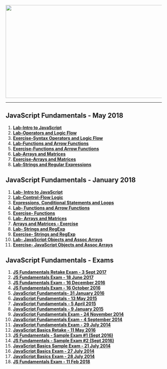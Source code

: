 <a href="#"><img src="https://i.imgur.com/VNEWH5M.png"  width="1000" height="300"></img></a>

---
## <b>JavaScript Fundamentals - May 2018</b>
1.  [**Lab-Intro to JavaScript**](https://github.com/IvayloIV/JS-Core-Fundamentals/tree/master/JavaScript%20Fundamentals-May2018/Lab-Intro_to_JavaScript)
2.  [**Lab-Operators and Logic Flow**](https://github.com/IvayloIV/JS-Core-Fundamentals/tree/master/JavaScript%20Fundamentals-May2018/Lab-Operators_and_Logic_Flow)
3.  [**Exercise-Syntax Operators and Logic Flow**](https://github.com/IvayloIV/JS-Core-Fundamentals/tree/master/JavaScript%20Fundamentals-May2018/Exercise-Syntax_Operators_and_Logic_Flow)
4.  [**Lab-Functions and Arrow Functions**](https://github.com/IvayloIV/JS-Core-Fundamentals/tree/master/JavaScript%20Fundamentals-May2018/Lab-Functions_and_Arrow_Functions)
5.  [**Exercise-Functions and Arrow Functions**](https://github.com/IvayloIV/JS-Core-Fundamentals/tree/master/JavaScript%20Fundamentals-May2018/Exercise-Functions_and_Arrow_Functions)
6.  [**Lab-Arrays and Matrices**](https://github.com/IvayloIV/JS-Core-Fundamentals/tree/master/JavaScript%20Fundamentals-May2018/Lab-Arrays_and_Matrices)
7.  [**Exercise-Arrays and Matrices**](https://github.com/IvayloIV/JS-Core-Fundamentals/tree/master/JavaScript%20Fundamentals-May2018/Exercise-Arrays_and_Matrices)
8.  [**Lab-Strings and Regular Expressions**](https://github.com/IvayloIV/JS-Core-Fundamentals/tree/master/JavaScript%20Fundamentals-May2018/Lab-Strings_and_Regular_Expressions)

## <b>JavaScript Fundamentals - January 2018</b>
1.  <a href="https://github.com/IvayloIV/JS-Core-Fundamentals/tree/master/JavaScript%20Fundamentals-January2018/Lab-%20Intro%20to%20JavaScript" > <b>Lab- Intro to JavaScript</b> </a> 
2.  <a href="https://github.com/IvayloIV/JS-Core-Fundamentals/tree/master/JavaScript%20Fundamentals-January2018/Lab-Control-Flow%20Logic" > <b>Lab-Control-Flow Logic</b> </a> 
3.  <a href="https://github.com/IvayloIV/JS-Core-Fundamentals/tree/master/JavaScript%20Fundamentals-January2018/Expressions%2C%20Conditional%20Statements%20and%20Loops" > <b>Expressions, Conditional Statements and Loops</b> </a> 
4.  <a href="https://github.com/IvayloIV/JS-Core-Fundamentals/tree/master/JavaScript%20Fundamentals-January2018/Lab-%20Functions%20and%20Arrow%20Functions" > <b>Lab- Functions and Arrow Functions</b> </a> 
5.  <a href="https://github.com/IvayloIV/JS-Core-Fundamentals/tree/master/JavaScript%20Fundamentals-January2018/Exercise-%20Functions" > <b>Exercise- Functions</b> </a> 
6.  <a href="https://github.com/IvayloIV/JS-Core-Fundamentals/tree/master/JavaScript%20Fundamentals-January2018/Lab-%20Arrays%20and%20Matrices" > <b>Lab- Arrays and Matrices</b> </a> 
7.  <a href="https://github.com/IvayloIV/JS-Core-Fundamentals/tree/master/JavaScript%20Fundamentals-January2018/Arrays%20and%20Matrices%20-%20Exercise" > <b>Arrays and Matrices - Exercise</b> </a> 
8.  <a href="https://github.com/IvayloIV/JS-Core-Fundamentals/tree/master/JavaScript%20Fundamentals-January2018/Lab-%20Strings%20and%20RegExp" > <b>Lab- Strings and RegExp</b> </a> 
9.  <a href="https://github.com/IvayloIV/JS-Core-Fundamentals/tree/master/JavaScript%20Fundamentals-January2018/Exercise-%20Strings%20and%20RegExp" > <b>Exercise- Strings and RegExp</b> </a> 
10.  <a href="https://github.com/IvayloIV/JS-Core-Fundamentals/tree/master/JavaScript%20Fundamentals-January2018/Lab-%20JavaScript%20Objects%20and%20Assoc%20Arrays" > <b>Lab- JavaScript Objects and Assoc Arrays</b> </a> 
11.  <a href="https://github.com/IvayloIV/JS-Core-Fundamentals/tree/master/JavaScript%20Fundamentals-January2018/Exercise-%20JavaScript%20Objects%20and%20Assoc%20Arrays" > <b>Exercise- JavaScript Objects and Assoc Arrays</b> </a> 

## <b>JavaScript Fundamentals - Exams</b>
1.  <a href="https://github.com/IvayloIV/JS-Core-Fundamentals/tree/master/JavaScript%20-Exams/JS%20Fundamentals%20Retake%20Exam%20-%203%20Sept%202017" > <b>JS Fundamentals Retake Exam - 3 Sept 2017</b> </a>
2.  <a href="https://github.com/IvayloIV/JS-Core-Fundamentals/tree/master/JavaScript%20-Exams/JS%20Fundamentals%20Exam%20-%2018%20June%202017" > <b>JS Fundamentals Exam - 18 June 2017</b> </a>
3.  <a href="https://github.com/IvayloIV/JS-Core-Fundamentals/tree/master/JavaScript%20-Exams/JS%20Fundamentals%20Exam%20-%2016%20December%202016" > <b>JS Fundamentals Exam - 16 December 2016</b> </a>
4.  <a href="https://github.com/IvayloIV/JS-Core-Fundamentals/tree/master/JavaScript%20-Exams/JS%20Fundamentals%20Exam%20-%2016%20October%202016" > <b>JS Fundamentals Exam - 16 October 2016</b> </a>
5.  <a href="https://github.com/IvayloIV/JS-Core-Fundamentals/tree/master/JavaScript%20-Exams/JavaScript%20Fundamentals-%2031%20January%202016" > <b>JavaScript Fundamentals- 31 January 2016</b> </a>
6.  <a href="https://github.com/IvayloIV/JS-Core-Fundamentals/tree/master/JavaScript%20-Exams/JavaScript%20Fundamentals%20-%2013%20May%202015" > <b>JavaScript Fundamentals - 13 May 2015</b> </a>
7.  <a href="https://github.com/IvayloIV/JS-Core-Fundamentals/tree/master/JavaScript%20-Exams/JavaScript%20Basics%20-%205%20April%202015" > <b>JavaScript Fundamentals - 5 April 2015</b> </a>
8.  <a href="https://github.com/IvayloIV/JS-Core-Fundamentals/tree/master/JavaScript%20-Exams/JavaScript%20Fundamentals%20-%209%20January%202015" > <b>JavaScript Fundamentals - 9 January 2015</b> </a>
9.  <a href="https://github.com/IvayloIV/JS-Core-Fundamentals/tree/master/JavaScript%20-Exams/JavaScript%20Fundamentals%20Exam%20-%2024%20November%202014" > <b>JavaScript Fundamentals Exam - 24 November 2014</b> </a>
10.  <a href="https://github.com/IvayloIV/JS-Core-Fundamentals/tree/master/JavaScript%20-Exams/JavaScript%20Fundamentals%20Exam%20-%204%20September%202014" > <b>JavaScript Fundamentals Exam - 4 September 2014</b> </a>
11.  <a href="https://github.com/IvayloIV/JS-Core-Fundamentals/tree/master/JavaScript%20-Exams/JavaScript%20Fundamentals%20Exam%20-%2029%20July%202014" > <b>JavaScript Fundamentals Exam - 29 July 2014</b> </a>
12.  <a href="https://github.com/IvayloIV/JS-Core-Fundamentals/tree/master/JavaScript%20-Exams/JavaScript%20Basics%20Retake%20-%2011%20May%202016" > <b>JavaScript Basics Retake - 11 May 2016</b> </a>
13.  <a href="https://github.com/IvayloIV/JS-Core-Fundamentals/tree/master/JavaScript%20-Exams/JS%20Fundamentals%20-%20Sample%20Exam%20%231%20(Sept%202016)" > <b>JS Fundamentals - Sample Exam #1 (Sept 2016)</b> </a>
14.  <a href="https://github.com/IvayloIV/JS-Core-Fundamentals/tree/master/JavaScript%20-Exams/JS%20Fundamentals%20-%20Sample%20Exam%20%232%20(Sept%202016)" > <b>JS Fundamentals - Sample Exam #2 (Sept 2016)</b> </a>
15.  [**JavaScript Basics Sample Exam - 21 July 2014**](https://github.com/IvayloIV/JS-Core-Fundamentals/tree/master/JavaScript%20-Exams/JavaScript%20Basics%20Sample%20Exam%20-%2021%20July%202014)
16.  [**JavaScript Basics Exam - 27 July 2014**](https://github.com/IvayloIV/JS-Core-Fundamentals/tree/master/JavaScript%20-Exams/JavaScript%20Basics%20Exam%20-%2027%20July%202014)
17.  [**JavaScript Basics Exam - 28 July 2014**](https://github.com/IvayloIV/JS-Core-Fundamentals/tree/master/JavaScript%20-Exams/JavaScript%20Basics%20Exam%20-%2028%20July%202014)
18.  [**JS Fundamentals Exam - 11 Feb 2018**](https://github.com/IvayloIV/JS-Core-Fundamentals/tree/master/JavaScript%20-Exams/JS%20Fundamentals%20Exam%20-%2011%20Feb%202018)

